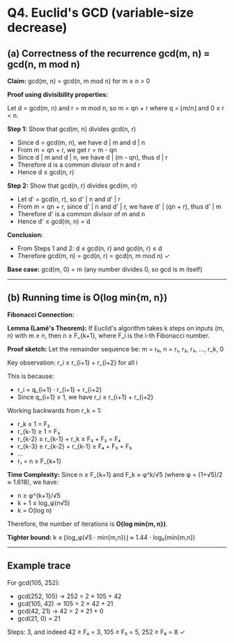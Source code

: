 # Q4. Euclid's GCD (variable-size decrease)

## (a) Correctness of the recurrence gcd(m, n) = gcd(n, m mod n)

**Claim:** gcd(m, n) = gcd(n, m mod n) for m ≥ n > 0

**Proof using divisibility properties:**

Let d = gcd(m, n) and r = m mod n, so m = qn + r where q = ⌊m/n⌋ and 0 ≤ r < n.

**Step 1:** Show that gcd(m, n) divides gcd(n, r)
- Since d = gcd(m, n), we have d | m and d | n
- From m = qn + r, we get r = m - qn
- Since d | m and d | n, we have d | (m - qn), thus d | r
- Therefore d is a common divisor of n and r
- Hence d ≤ gcd(n, r)

**Step 2:** Show that gcd(n, r) divides gcd(m, n)
- Let d' = gcd(n, r), so d' | n and d' | r
- From m = qn + r, since d' | n and d' | r, we have d' | (qn + r), thus d' | m
- Therefore d' is a common divisor of m and n
- Hence d' ≤ gcd(m, n) = d

**Conclusion:**
- From Steps 1 and 2: d ≤ gcd(n, r) and gcd(n, r) ≤ d
- Therefore gcd(m, n) = gcd(n, r) = gcd(n, m mod n) ✓

**Base case:** gcd(m, 0) = m (any number divides 0, so gcd is m itself)

---

## (b) Running time is O(log min{m, n})

**Fibonacci Connection:**

**Lemma (Lamé's Theorem):** If Euclid's algorithm takes k steps on inputs (m, n) with m ≥ n, then n ≥ F_{k+1}, where F_i is the i-th Fibonacci number.

**Proof sketch:**
Let the remainder sequence be: m = r₀, n = r₁, r₂, r₃, ..., r_k, 0

Key observation: r_i ≥ r_{i+1} + r_{i+2} for all i

This is because:
- r_i = q_{i+1} · r_{i+1} + r_{i+2}
- Since q_{i+1} ≥ 1, we have r_i ≥ r_{i+1} + r_{i+2}

Working backwards from r_k = 1:
- r_k ≥ 1 = F₂
- r_{k-1} ≥ 1 = F₃  
- r_{k-2} ≥ r_{k-1} + r_k ≥ F₃ + F₂ = F₄
- r_{k-3} ≥ r_{k-2} + r_{k-1} ≥ F₄ + F₃ = F₅
- ...
- r₁ = n ≥ F_{k+1}

**Time Complexity:**
Since n ≥ F_{k+1} and F_k ≈ φ^k/√5 (where φ = (1+√5)/2 ≈ 1.618), we have:
- n ≥ φ^{k+1}/√5
- k + 1 ≤ log_φ(n√5)
- k = O(log n)

Therefore, the number of iterations is **O(log min{m, n})**.

**Tighter bound:** k ≤ ⌊log_φ(√5 · min{m,n})⌋ ≈ 1.44 · log₂(min{m,n})

---

## Example trace

For gcd(105, 252):
- gcd(252, 105) → 252 = 2 × 105 + 42
- gcd(105, 42) → 105 = 2 × 42 + 21
- gcd(42, 21) → 42 = 2 × 21 + 0
- gcd(21, 0) = 21

Steps: 3, and indeed 42 ≥ F₄ = 3, 105 ≥ F₅ = 5, 252 ≥ F₆ = 8 ✓
